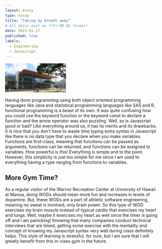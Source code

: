 ```yaml
---
layout: essay
type: essay
title: "Taking my breath away"
# All dates must be YYYY-MM-DD format!
date: 2023-01-17
published: true
labels:
  - Engineering
  - Javascript
---
```


<img width="200px" class="rounded float-start pe-4" src="../img/wrc_uhm.jpg">

Having done programming using both object oriented programming languages like Java and statistical programming languages like SAS and R, functional programming is a beast of its own. It was quite confusing how you could use the keyword function or the keyword const to declare a function and the arrow operator was also puzzling. Well, so is Javascript good or bad? Like everything around us, it has its merits and its drawbacks. It is nice that you don’t have to waste time typing extra syntax in Javascript like there is no data type that you declare when you make variables. Functions are first-class, meaning that functions can be passed as arguments, functions can be returned, and functions can be assigned to variables. How powerful is this! Everything is simple and to the point. However, this simplicity is just too simple for me since I am used to everything having a type ranging from functions to variables.

## More Gym Time? 

As a regular visitor of the Warrior Recreation Center at University of Hawaii at Manoa, doing WODs should mean more fun and increases in levels of dopamine. But, these WODs are a part of athletic software engineering, meaning no sweat is involved, only brain power. So this type of WOD exercises my brain muscle instead of typical cardio that exercises my heart and lungs. Well, maybe it exercises my heart as well since the timer is going off and I am panicking! Knowing that many companies conduct technical interviews that are timed, getting some exercise with the mentality and concept of knowing my Javascript syntax very well during class definitely helps. This style of learning is stressful, for sure, but I am sure that I will greatly benefit from this in-class gym in the future. 
